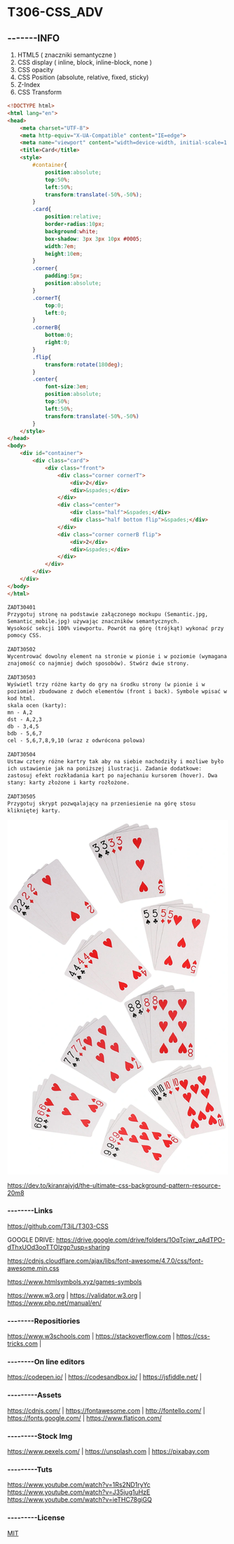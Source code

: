 # T306-CSS_ADV
## -------INFO

1. HTML5 ( znaczniki semantyczne )
2. CSS display ( inline, block, inline-block, none )
3. CSS opacity
4. CSS Position (absolute, relative, fixed, sticky)
5. Z-Index
6. CSS Transform

```html
<!DOCTYPE html>
<html lang="en">
<head>
    <meta charset="UTF-8">
    <meta http-equiv="X-UA-Compatible" content="IE=edge">
    <meta name="viewport" content="width=device-width, initial-scale=1.0">
    <title>Card</title>
    <style>
        #container{
            position:absolute;
            top:50%;
            left:50%;
            transform:translate(-50%,-50%);
        }
        .card{
            position:relative;
            border-radius:10px;
            background:white;
            box-shadow: 3px 3px 10px #0005;
            width:7em;
            height:10em;
        }
        .corner{
            padding:5px;
            position:absolute;
        }
        .cornerT{
            top:0;
            left:0;
        }
        .cornerB{
            bottom:0;
            right:0;
        }
        .flip{
            transform:rotate(180deg);
        }
        .center{
            font-size:3em;
            position:absolute;
            top:50%;
            left:50%;
            transform:translate(-50%,-50%)
        }
    </style>
</head>
<body>
    <div id="container">
        <div class="card">
            <div class="front">
                <div class="corner cornerT">
                    <div>2</div>
                    <div>&spades;</div>
                </div>
                <div class="center">
                    <div class="half">&spades;</div>
                    <div class="half bottom flip">&spades;</div>
                </div>
                <div class="corner cornerB flip">
                    <div>2</div>
                    <div>&spades;</div>
                </div>
            </div>
        </div>
    </div>
</body>
</html>
```


```
ZADT30401
Przygotuj stronę na podstawie załączonego mockupu (Semantic.jpg, Semantic_mobile.jpg) używając znaczników semantycznych. 
Wysokość sekcji 100% viewportu. Powrót na górę (trójkąt) wykonać przy pomocy CSS.

ZADT30502
Wycentrować dowolny element na stronie w pionie i w poziomie (wymagana znajomość co najmniej dwóch sposobów). Stwórz dwie strony.

ZADT30503
Wyświetl trzy różne karty do gry na środku strony (w pionie i w poziomie) zbudowane z dwóch elementów (front i back). Symbole wpisać w kod html.
skala ocen (karty): 
mn - A,2
dst - A,2,3
db - 3,4,5
bdb - 5,6,7
cel - 5,6,7,8,9,10 (wraz z odwrócona polowa)

ZADT30504
Ustaw cztery różne kartry tak aby na siebie nachodziły i mozliwe było ich ustawienie jak na poniższej ilustracji. Zadanie dodatkowe: zastosuj efekt rozkładania kart po najechaniu kursorem (hover). Dwa stany: karty złożone i karty rozłożone.

ZADT30505
Przygotuj skrypt pozwqalający na przeniesienie na górę stosu klikniętej karty.
```

![Cards](cards.webp)

https://dev.to/kiranrajvjd/the-ultimate-css-background-pattern-resource-20m8

### --------Links
https://github.com/T3iL/T303-CSS

GOOGLE DRIVE: https://drive.google.com/drive/folders/1OqTcjwr_qAdTPO-dThxUOd3ooTTOlzgp?usp=sharing

https://cdnjs.cloudflare.com/ajax/libs/font-awesome/4.7.0/css/font-awesome.min.css

https://www.htmlsymbols.xyz/games-symbols

https://www.w3.org | https://validator.w3.org | https://www.php.net/manual/en/
### --------Repositiories
https://www.w3schools.com | https://stackoverflow.com | https://css-tricks.com |
### --------On line editors
https://codepen.io/ | https://codesandbox.io/ | https://jsfiddle.net/ |
### ---------Assets
https://cdnjs.com/ | https://fontawesome.com | http://fontello.com/ | https://fonts.google.com/ | https://www.flaticon.com/
### ---------Stock Img
https://www.pexels.com/ | https://unsplash.com | https://pixabay.com
### ---------Tuts
https://www.youtube.com/watch?v=1Rs2ND1ryYc
https://www.youtube.com/watch?v=J35jug1uHzE
https://www.youtube.com/watch?v=ieTHC78giGQ
### ---------License
[MIT](https://choosealicense.com/licenses/mit/)
